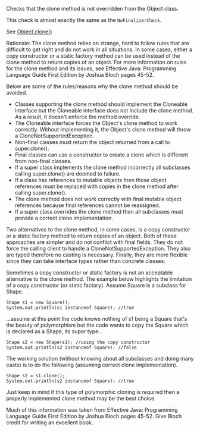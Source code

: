 Checks that the clone method is not overridden from the
Object class.

This check is almost exactly the same as the `NoFinalizerCheck`.

See [Object.clone()](https://docs.oracle.com/en/java/javase/11/docs/api/java.base/java/lang/Object.html#clone())

Rationale: The clone method relies on strange, hard to follow rules that
are difficult to get right and do not work in all situations.
In some cases, either a copy constructor
or a static factory method can be used instead of the clone method
to return copies of an object.
For more information on rules for the clone method and its issues, see Effective Java:
Programming Language Guide First Edition by Joshua Bloch
pages 45-52.

Below are some of the rules/reasons why the clone method should be avoided.

* Classes supporting the clone method should implement the Cloneable interface but the Cloneable interface does not include the clone method. As a result, it doesn't enforce the method override.
* The Cloneable interface forces the Object's clone method to work correctly. Without implementing it, the Object's clone method will throw a CloneNotSupportedException.
* Non-final classes must return the object returned from a call to super.clone().
* Final classes can use a constructor to create a clone which is different from non-final classes.
* If a super class implements the clone method incorrectly all subclasses calling super.clone() are doomed to failure.
* If a class has references to mutable objects then those object references must be replaced with copies in the clone method after calling super.clone().
* The clone method does not work correctly with final mutable object references because final references cannot be reassigned.
* If a super class overrides the clone method then all subclasses must provide a correct clone implementation.

Two alternatives to the clone method, in some cases, is a copy constructor or a static
factory method to return copies of an object. Both of these approaches are simpler and
do not conflict with final fields. They do not force the calling client to handle a
CloneNotSupportedException. They also are typed therefore no casting is necessary.
Finally, they are more flexible since they can take interface types rather than concrete
classes.

Sometimes a copy constructor or static factory is not an acceptable alternative to the
clone method. The example below highlights the limitation of a copy constructor
(or static factory). Assume Square is a subclass for Shape.


    Shape s1 = new Square();
    System.out.println(s1 instanceof Square); //true
            
...assume at this point the code knows nothing of s1 being a Square that's the beauty
of polymorphism but the code wants to copy the Square which is declared as a Shape,
its super type...


    Shape s2 = new Shape(s1); //using the copy constructor
    System.out.println(s2 instanceof Square); //false
            
The working solution (without knowing about all subclasses and doing many casts) is to do
the following (assuming correct clone implementation).


    Shape s2 = s1.clone();
    System.out.println(s2 instanceof Square); //true
            
Just keep in mind if this type of polymorphic cloning is required then a properly
implemented clone method may be the best choice.

Much of this information was taken from Effective Java: Programming Language Guide First
Edition by Joshua Bloch pages 45-52. Give Bloch credit for writing an excellent book.
